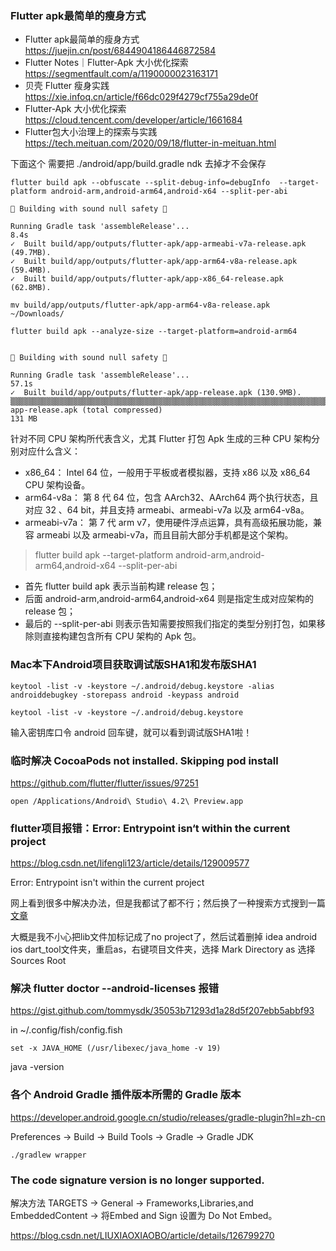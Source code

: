 ### Flutter apk最简单的瘦身方式

* Flutter apk最简单的瘦身方式  https://juejin.cn/post/6844904186446872584
* Flutter Notes｜Flutter-Apk 大小优化探索  https://segmentfault.com/a/1190000023163171
* 贝壳 Flutter 瘦身实践  https://xie.infoq.cn/article/f66dc029f4279cf755a29de0f
* Flutter-Apk 大小优化探索  https://cloud.tencent.com/developer/article/1661684
* Flutter包大小治理上的探索与实践  https://tech.meituan.com/2020/09/18/flutter-in-meituan.html

下面这个 需要把 ./android/app/build.gradle ndk 去掉才不会保存

```
flutter build apk --obfuscate --split-debug-info=debugInfo  --target-platform android-arm,android-arm64,android-x64 --split-per-abi

💪 Building with sound null safety 💪

Running Gradle task 'assembleRelease'...                            8.4s
✓  Built build/app/outputs/flutter-apk/app-armeabi-v7a-release.apk (49.7MB).
✓  Built build/app/outputs/flutter-apk/app-arm64-v8a-release.apk (59.4MB).
✓  Built build/app/outputs/flutter-apk/app-x86_64-release.apk (62.8MB).

mv build/app/outputs/flutter-apk/app-arm64-v8a-release.apk ~/Downloads/
```

```
flutter build apk --analyze-size --target-platform=android-arm64


💪 Building with sound null safety 💪

Running Gradle task 'assembleRelease'...                           57.1s
✓  Built build/app/outputs/flutter-apk/app-release.apk (130.9MB).
▒▒▒▒▒▒▒▒▒▒▒▒▒▒▒▒▒▒▒▒▒▒▒▒▒▒▒▒▒▒▒▒▒▒▒▒▒▒▒▒▒▒▒▒▒▒▒▒▒▒▒▒▒▒▒▒▒▒▒▒▒▒▒▒▒▒▒▒▒▒▒▒▒▒▒▒▒▒▒▒
app-release.apk (total compressed)                                        131 MB

```

针对不同 CPU 架构所代表含义，尤其 Flutter 打包 Apk 生成的三种 CPU 架构分别对应什么含义：

* x86_64： Intel 64 位，一般用于平板或者模拟器，支持 x86 以及 x86_64 CPU 架构设备。
* arm64-v8a： 第 8 代 64 位，包含 AArch32、AArch64 两个执行状态，且对应 32 、64 bit，并且支持
  armeabi、armeabi-v7a 以及 arm64-v8a。
* armeabi-v7a： 第 7 代 arm v7，使用硬件浮点运算，具有高级拓展功能，兼容 armeabi 以及
  armeabi-v7a，而且目前大部分手机都是这个架构。

> flutter build apk --target-platform android-arm,android-arm64,android-x64 --split-per-abi

* 首先 flutter build apk 表示当前构建 release 包；
* 后面 android-arm,android-arm64,android-x64 则是指定生成对应架构的 release 包；
* 最后的 --split-per-abi 则表示告知需要按照我们指定的类型分别打包，如果移除则直接构建包含所有 CPU 架构的
  Apk 包。

### Mac本下Android项目获取调试版SHA1和发布版SHA1

```
keytool -list -v -keystore ~/.android/debug.keystore -alias androiddebugkey -storepass android -keypass android

keytool -list -v -keystore ~/.android/debug.keystore
```

输入密钥库口令 android 回车键，就可以看到调试版SHA1啦！

### 临时解决 CocoaPods not installed. Skipping pod install

https://github.com/flutter/flutter/issues/97251

```
open /Applications/Android\ Studio\ 4.2\ Preview.app
```

### flutter项目报错：Error: Entrypoint isn‘t within the current project

https://blog.csdn.net/lifengli123/article/details/129009577

Error: Entrypoint isn't within the current project

网上看到很多中解决办法，但是我都试了都不行；然后换了一种搜索方式搜到一篇[文章](https://stackoverflow.com/questions/57154394/webstorm-has-marked-all-files-in-a-directory-as-non-project-files)

大概是我不小心把lib文件加标记成了no project了，然后试着删掉 idea android ios
dart_tool文件夹，重启as，右键项目文件夹，选择 Mark Directory as 选择 Sources Root

### 解决  flutter doctor --android-licenses 报错

https://gist.github.com/tommysdk/35053b71293d1a28d5f207ebb5abbf93

in ~/.config/fish/config.fish

```
set -x JAVA_HOME (/usr/libexec/java_home -v 19)
```

java -version

### 各个 Android Gradle 插件版本所需的 Gradle 版本

https://developer.android.google.cn/studio/releases/gradle-plugin?hl=zh-cn

Preferences -> Build -> Build Tools -> Gradle -> Gradle JDK

```
./gradlew wrapper
```

### The code signature version is no longer supported.

解决方法
TARGETS -> General -> Frameworks,Libraries,and EmbeddedContent -> 将Embed and Sign 设置为 Do Not
Embed。

https://blog.csdn.net/LIUXIAOXIAOBO/article/details/126799270

